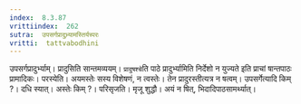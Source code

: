 ```yaml
---
index:  8.3.87
vrittiindex:  262
sutra:  उपसर्गप्रादुभ्र्यामस्तिर्यच्परः
vritti:  tattvabodhini 
---
```


उपसर्गप्रादुर्भ्याम्। प्रादुसिति सान्तमव्ययम्। `प्रादुषश्चे`ति पाठे प्रादुर्भ्यामिति निर्देशो न युज्यते इति प्राचां षान्तपाठः प्रामादिकः। परस्येति। अयमस्तेः सस्य विशेषणं, न त्वस्तेः। तेन प्रादुरस्तीत्यत्र न षत्वम्। उपसर्गेत्यादि किम् ?। दधि स्यात्। अस्तेः किम् ?। परिसृजति। मृजू शुद्धौ। अयं न षित्, भिदादिपाठसामर्थ्यात्।


